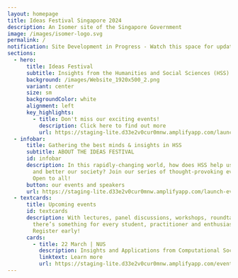 ```yaml
---
layout: homepage
title: Ideas Festival Singapore 2024
description: An Isomer site of the Singapore Government
image: /images/isomer-logo.svg
permalink: /
notification: Site Development in Progress - Watch this space for updates!
sections:
  - hero:
      title: Ideas Festival
      subtitle: Insights from the Humanities and Social Sciences (HSS)
      background: /images/Website_1920x500_2.png
      variant: center
      size: sm
      backgroundColor: white
      alignment: left
      key_highlights:
        - title: Don't miss our exciting events!
          description: Click here to find out more
          url: https://staging-lite.d33e2v0cur0mnw.amplifyapp.com/launch-event/
  - infobar:
      title: Gathering the best minds & insights in HSS
      subtitle: ABOUT THE IDEAS FESTIVAL
      id: infobar
      description: In this rapidly-changing world, how does HSS help us to understand
        and better our society? Join our series of thought-provoking events.
        Open to all!
      button: our events and speakers
      url: https://staging-lite.d33e2v0cur0mnw.amplifyapp.com/launch-event/
  - textcards:
      title: Upcoming events
      id: textcards
      description: With lectures, panel discussions, workshops, roundtables and more,
        there’s something for every student, practitioner and enthusiast alike.
        Register early!
      cards:
        - title: 22 March | NUS
          description: Insights and Applications from Computational Social Science
          linktext: Learn more
          url: https://staging-lite.d33e2v0cur0mnw.amplifyapp.com/events/week-1/insights-and-applications/
---
```

